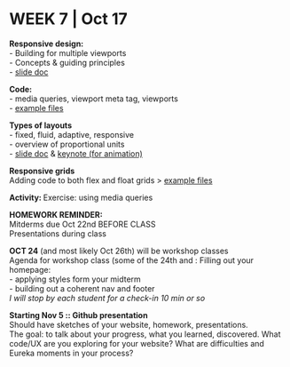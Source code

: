 <h1>WEEK 7 | Oct 17 </h1>
<p><strong>Responsive design: </strong><br>
- Building for multiple viewports<br>
- Concepts & guiding principles<br>
- <a href="IntrotoWeb_W7_ResponsiveDesign.pdf">slide doc</a></p>
<p><strong>Code:</strong> <br>
- media queries, viewport meta tag, viewports
<br>
- <a href="https://github.com/miraalibek/NYU_IDM_IntroToWeb/tree/master/W7_Oct17/media_queries">example files</a></p>
<p><strong>Types of layouts</strong> <br>
- fixed, fluid, adaptive, responsive<br>
- overview of proportional units <br>
- <a href="IntrotoWeb_W7_ProportionalUnits.pdf">slide doc</a> & <a href="IntrotoWeb_W7_ProportionalUnits.key">keynote (for animation)</a></p>
<p><strong>Responsive grids</strong> <br>
Adding code to both flex and float grids > <a href="https://github.com/miraalibek/NYU_IDM_IntroToWeb/tree/master/W7_Oct17/responsive_grids">example files</a></p>
<p><strong>Activity: </strong> Exercise: using media queries </p>

<p><strong>HOMEWORK REMINDER: </strong><br>Mitderms due Oct 22nd BEFORE CLASS<br> Presentations during class</p>
<p><b>OCT 24</b> (and most likely Oct 26th) will be workshop classes<br>
Agenda for workshop class (some of the 24th and :
Filling out your homepage:<br>
- applying styles form your midterm<br>
- building out a coherent nav and footer<br>
<em>I will stop by each student for a check-in 10 min or so </em>
</p>

<p><b>Starting Nov 5 :: Github presentation</b><br>
Should have sketches of your website, homework, presentations.<br>
The goal: to talk about your progress, what you learned, discovered. What code/UX are you exploring for your website? What are difficulties and Eureka moments in your process?</p>
